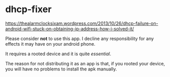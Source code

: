 # dhcp-fixer

https://thealarmclocksixam.wordpress.com/2013/10/26/dhcp-failure-on-android-wifi-stuck-on-obtaining-ip-address-how-i-solved-it/

Please consider **not** to use this app.
I decline any responsibility for any effects it may have on your android phone.

It requires a rooted device and it is quite *essential*.

The reason for not distributing it as an app is that, if you rooted your device, you will have no problems to install the apk manually.
